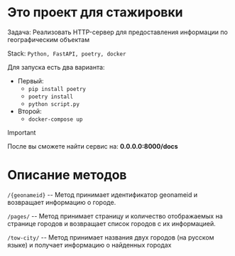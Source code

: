 # Это проект для стажировки
Задача: Реализовать HTTP-сервер для предоставления информации по географическим объектам

Stack: `Python, FastAPI, poetry, docker`

Для запуска есть два варианта:
* Первый:
    - `pip install poetry`
    - `poetry install`
    - `python script.py`
* Второй:
    - `docker-compose up`

> [!IMPORTANT]
> После вы сможете найти сервис на: **0.0.0.0:8000/docs**

# Описание методов
`/{geonameid}` -- Метод принимает идентификатор geonameid и возвращает информацию о городе.

`/pages/` -- Метод принимает страницу и количество отображаемых на странице городов и возвращает список городов с их информацией.

`/tow-city/` -- Метод принимает названия двух городов (на русском языке) и получает информацию о найденных городах
